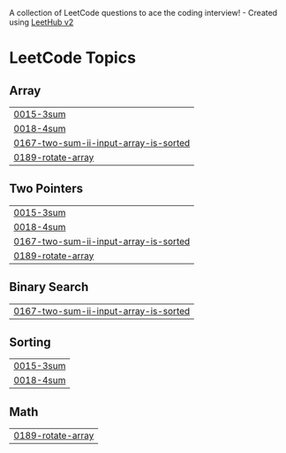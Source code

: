 A collection of LeetCode questions to ace the coding interview! - Created using [LeetHub v2](https://github.com/arunbhardwaj/LeetHub-2.0)
<!---LeetCode Topics Start-->
# LeetCode Topics
## Array
|  |
| ------- |
| [0015-3sum](https://github.com/Riya-023/DSA/tree/master/0015-3sum) |
| [0018-4sum](https://github.com/Riya-023/DSA/tree/master/0018-4sum) |
| [0167-two-sum-ii-input-array-is-sorted](https://github.com/Riya-023/DSA/tree/master/0167-two-sum-ii-input-array-is-sorted) |
| [0189-rotate-array](https://github.com/Riya-023/DSA/tree/master/0189-rotate-array) |
## Two Pointers
|  |
| ------- |
| [0015-3sum](https://github.com/Riya-023/DSA/tree/master/0015-3sum) |
| [0018-4sum](https://github.com/Riya-023/DSA/tree/master/0018-4sum) |
| [0167-two-sum-ii-input-array-is-sorted](https://github.com/Riya-023/DSA/tree/master/0167-two-sum-ii-input-array-is-sorted) |
| [0189-rotate-array](https://github.com/Riya-023/DSA/tree/master/0189-rotate-array) |
## Binary Search
|  |
| ------- |
| [0167-two-sum-ii-input-array-is-sorted](https://github.com/Riya-023/DSA/tree/master/0167-two-sum-ii-input-array-is-sorted) |
## Sorting
|  |
| ------- |
| [0015-3sum](https://github.com/Riya-023/DSA/tree/master/0015-3sum) |
| [0018-4sum](https://github.com/Riya-023/DSA/tree/master/0018-4sum) |
## Math
|  |
| ------- |
| [0189-rotate-array](https://github.com/Riya-023/DSA/tree/master/0189-rotate-array) |
<!---LeetCode Topics End-->